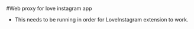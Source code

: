 #Web proxy for love instagram app
- This needs to be running in order for LoveInstagram extension to work.